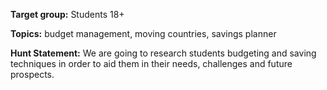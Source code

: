 **Target group:** Students 18+

**Topics:** budget management, moving countries, savings planner

**Hunt Statement:** We are going to research students budgeting and saving techniques in order to aid them in their needs, challenges and future prospects.
